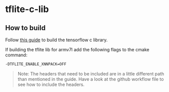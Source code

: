 # tflite-c-lib

## How to build

Follow [this guide](https://github.com/tensorflow/tensorflow/blob/master/tensorflow/lite/g3doc/guide/build_cmake.md) to build the tensorflow c library.

If building the tflite lib for armv7l add the following flags to the cmake command:

```bash
-DTFLITE_ENABLE_XNNPACK=OFF
```

> Note: The headers that need to be included are in a little different path than mentioned in the guide. Have a look at the github workflow file to see how to include the headers.
